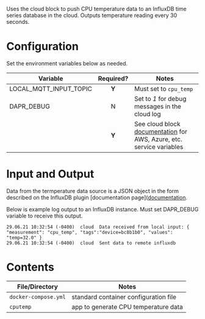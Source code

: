 Uses the cloud block to push CPU temperature data to an InfluxDB time series database in the cloud. Outputs temperature reading every 30 seconds.

# Configuration
Set the environment variables below as needed.

| Variable | Required? | Notes |
| -------- | :-------: | ----- |
| LOCAL_MQTT_INPUT_TOPIC | **Y** | Must set to `cpu_temp` |
| DAPR_DEBUG | N | Set to _1_ for debug messages in the cloud log |
|  | **Y** | See cloud block [documentation](https://stupefied-johnson-ee1062.netlify.app/docs/message-queues) for AWS, Azure, etc. service variables |


# Input and Output
Data from the termperature data source is a JSON object in the form described on the InfluxDB plugin [documentation page]([documentation](https://stupefied-johnson-ee1062.netlify.app/docs/influxdb).


Below is example log output to an InfluxDB instance. Must set DAPR_DEBUG variable to receive this output.


```
29.06.21 10:32:54 (-0400)  cloud  Data received from local input: { "measurement": "cpu_temp", "tags":"device=bc8b1b0", "values": "temp=32.0" }
29.06.21 10:32:54 (-0400)  cloud  Sent data to remote influxdb
```

# Contents

| File/Directory | Notes |
| -------------- | ----- |
| `docker-compose.yml` | standard container configuration file |
| `cputemp` | app to generate CPU temperature data |



